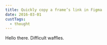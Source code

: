 ```yaml
---
title: Quickly copy a frame’s link in Figma
date: 2016-03-01
custTags:
  - thought
---
```


Hello there. Difficult waffles.
